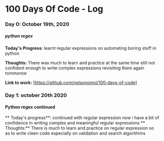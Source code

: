 # 100 Days Of Code - Log

### Day 0: October 19th, 2020
##### python regex

**Today's Progress**: learnt regular expressions on automating boring stuff in python

**Thoughts:** There was much to learn and practice at the same time still not confident enough to write complex expressions revisiting them again tommorow

**Link to work:** [https://github.com/nelsonomoi/100-days-of-code]

### Day 1: october 20th 2020
#### Python regex continued
** Today's progress**: continued with regular expression now i have a bit of confidence in writing complex and meaningful regular expressions
** Thoughts:** There is much to learn and practice on regular expression so as to write cleen code especially on validation and search algorithims

